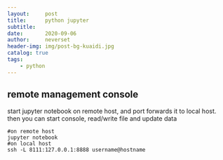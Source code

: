```yaml
---
layout:     post
title:      python jupyter
subtitle:   
date:       2020-09-06
author:     neverset
header-img: img/post-bg-kuaidi.jpg
catalog: true
tags:
    - python
---
```


## remote management console
start jupyter notebook on remote host, and port forwards it to local host. then you can start console, read/write file and update data

    #on remote host
    jupyter notebook
    #on local host
    ssh -L 8111:127.0.0.1:8888 username@hostname